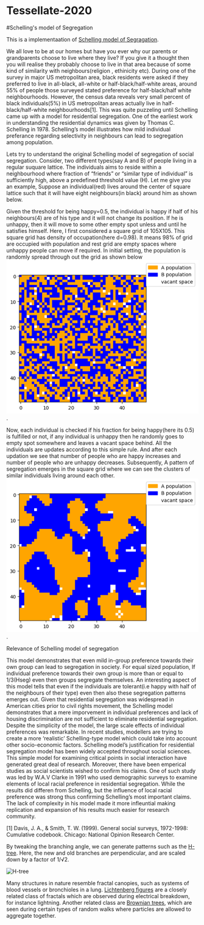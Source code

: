 # Tessellate-2020
#Schelling's model of Segregation

This is a implementaation of [Schelling model of Segragation](https://en.wikipedia.org/wiki/Schelling%27s_model_of_segregation).

We all love to be at our homes but have you ever why our parents or grandparents choose to live where they live? If you give it a thought then you will realise they probably choose to live in that area because of some kind of similarity with neighbours(religion , ethinicity etc).  During one of the survey in major US metropolitan area, black residents were asked if they preferred to live in all-black, all-white or half-black/half-white areas, around 55% of people those surveyed stated preference for half-black/half white neighbourhoods. However, the census data reveals very small percent of black individuals(5%) in US metropolitan areas actually live in half-black/half-white neighbourhoods[1]. This was quite puzzeling until Schelling came up with a model for residential segregation. One of the earliest work in understanding the residential dynamics was given by Thomas C. Schelling in 1978.  Schelling’s model illustrates how  mild individual preferance regarding selectivity in neighbours can lead to segregation among population. 

Lets try to understand the original Schelling model of segregation of social segregation. Consider, two different types(say A and B) of people living in a regular suquare lattice. The individuals aims to reside within a neighbourhood where fraction of “friends” or “similar type of individual” is sufficiently high, above a predefined threshold value (H).  Let me give you an example, Suppose an individual(red) lives around the center of square lattice such that it will have eight neighbours(in black) around him as shown below.







Given the threshold for being happy=0.5, the individual is happy if half of his neighbours(4) are of his type and it will not change its position. If he is unhappy, then it will move to some other empty spot unless and until he satisfies himself. 
Here, I first considered a square grid of 105X105. This square grid has density of occupation(here d=0.98). It means 98% of grid are occupied with population and rest grid are empty spaces where unhappy people can move if required. In initial setting, the population is randomly spread through out the grid as shown below ![Illustration 1](initial.png).















Now, each individual is checked if his fraction for being happy(here its 0.5) is fulfilled or not, if any individual is unhappy then he randomly goes to empty spot somewhere and leaves a vacant space behind. All the individuals are updates according to this simple rule. And after each updation we see that number of people who are happy increases and number of people who are unhappy decreases. Subsequently, A pattern of segregation emerges in the square grid where we can see the clusters of similar individuals living around each other. ![Illustration 2](final.png).

Relevance of Schelling model of segregation

This model demonstrates that even mild in-group preference towards their own group can lead to segregation in society.  For equal sized population, If individual preference towards their own group  is more than or equal to 1/3(Hseg)  even then groups segregate themselves. An interesting aspect of this model tells that even if the individuals are tolerant(i.e happy with half of the neighbours of their type) even then also these segregation patterns emerges out. Given that residential segregation was widespread in American cities prior to civil rights movement, the Schelling model demonstrates that  a mere imporvement in individual preferences and lack of housing discrimination are not sufficient to eliminate residential segregation. 
Despite the simplicity of the model, the large scale effects of individual preferences was remarkable. In recent studies, modellers are trying to create a more ‘realistic’ Schelling-type model which could take into account other socio-economic factors.  Schelling model’s justification for residential segregation model has been widely accepted throughout social sciences. This simple model for examining critical points in social interaction have generated great deal of research. Moreover, there have been emperical studies as social scientists wished to confirm his claims. One of such study was led by W.A.V Clarke in 1991 who used demographic surveys to examine elements of local racial preference in residential segregation. While the results did differen from Schelling, but the influence of local racial preference was strong thus confirming Schelling’s most important claims.  The lack of complexity in his model made it more infleuntial making replication and expansion of his results much easier for research community. 



[1] Davis, J. A., & Smith, T. W. (1999). General social surveys, 1972-1998: Cumulative codebook.
Chicago: National Opinion Research Center.

By tweaking the branching angle, we can generate patterns such as the [H-tree](https://en.wikipedia.org/wiki/H_tree).
Here, the new and old branches are perpendicular, and are scaled down by a factor of 1/√2.

![H-tree](H-tree.png)

Many structures in nature resemble fractal canopies, such as systems of blood vessels or bronchioles in a lung.
[Lichtenberg figures](https://en.wikipedia.org/wiki/Lichtenberg_figure) are a closely related class of fractals which are observed during electrical breakdown, for instance lightning.
Another related class are [Brownian trees](https://en.wikipedia.org/wiki/Brownian_tree), which are seen during certain types of random walks where particles are allowed to aggregate together.
